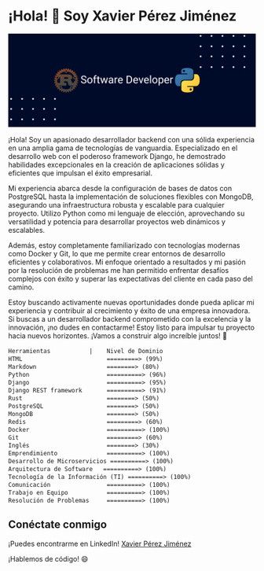 # ¡Hola! 👋 Soy Xavier Pérez Jiménez

![mi portada](portadarp.png)


¡Hola! Soy un apasionado desarrollador backend con una sólida experiencia en una amplia gama de tecnologías de vanguardia. Especializado en el desarrollo web con el poderoso framework Django, he demostrado habilidades excepcionales en la creación de aplicaciones sólidas y eficientes que impulsan el éxito empresarial.

Mi experiencia abarca desde la configuración de bases de datos con PostgreSQL hasta la implementación de soluciones flexibles con MongoDB, asegurando una infraestructura robusta y escalable para cualquier proyecto. Utilizo Python como mi lenguaje de elección, aprovechando su versatilidad y potencia para desarrollar proyectos web dinámicos y escalables.

Además, estoy completamente familiarizado con tecnologías modernas como Docker y Git, lo que me permite crear entornos de desarrollo eficientes y colaborativos. Mi enfoque orientado a resultados y mi pasión por la resolución de problemas me han permitido enfrentar desafíos complejos con éxito y superar las expectativas del cliente en cada paso del camino.

Estoy buscando activamente nuevas oportunidades donde pueda aplicar mi experiencia y contribuir al crecimiento y éxito de una empresa innovadora. Si buscas a un desarrollador backend comprometido con la excelencia y la innovación, ¡no dudes en contactarme! Estoy listo para impulsar tu proyecto hacia nuevos horizontes. ¡Vamos a construir algo increíble juntos! 🚀

```
Herramientas           |    Nivel de Dominio 
HTML                        =========> (99%)
Markdown                    ========> (80%)
Python                      ==========> (96%)
Django                      ==========> (95%)
Django REST framework       ==========> (91%)
Rust                        ========> (50%)
PostgreSQL                  ========> (50%)
MongoDB                     ========> (50%)
Redis                       =========> (60%)
Docker                      ==========> (100%)
Git                         =========> (60%)
Inglés                      ========> (30%)
Emprendimiento              ==========> (100%)
Desarrollo de Microservicios ==========> (100%)
Arquitectura de Software   ==========> (100%)
Tecnología de la Información (TI) ==========> (100%)
Comunicación                ==========> (100%)
Trabajo en Equipo           ==========> (100%)
Resolución de Problemas     ==========> (100%)
```

## Conéctate conmigo

¡Puedes encontrarme en LinkedIn! [Xavier Pérez Jiménez](https://www.linkedin.com/in/xavierperezjimenez/)

¡Hablemos de código! 😄

